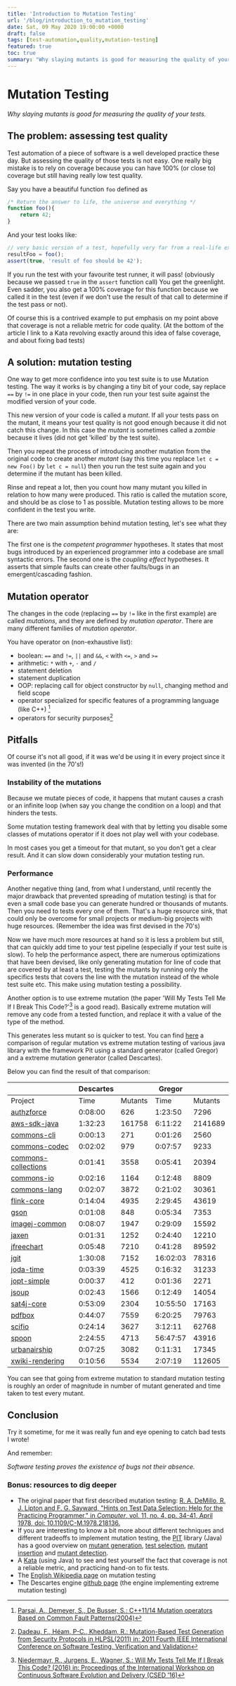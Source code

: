 ```yaml
---
title: 'Introduction to Mutation Testing'
url: '/blog/introduction_to_mutation_testing'
date: Sat, 09 May 2020 19:00:00 +0000
draft: false
tags: [test-automation,quality,mutation-testing]
featured: true
toc: true
summary: "Why slaying mutants is good for measuring the quality of your tests"
---
```

# Mutation Testing

*Why slaying mutants is good for measuring the quality of your tests.*

## The problem: assessing test quality

Test automation of a piece of software is a well developed practice these day. But assessing the quality of those tests is not easy. One really big mistake is to rely on coverage because you can have 100% (or close to) coverage but still having really low test quality.

Say you have a beautiful function `foo` defined as

```js
/* Return the answer to life, the universe and everything */
function foo(){
	return 42;
}
```


And your test looks like:

```js
// very basic version of a test, hopefully very far from a real-life example
resultFoo = foo();
assert(true, 'result of foo should be 42');
```

If you run the test with your favourite test runner, it will pass! (obviously because we passed `true` in the `assert` function call) You get the greenlight. Even sadder, you also get a 100% coverage for this function because we called it in the test (even if we don't use the result of that call to determine if the test pass or not).

Of course this is a contrived example to put emphasis on my point above that coverage is not a reliable metric for code quality. (At the bottom of the article I link to a Kata revolving exactly around this idea of false coverage, and about fixing bad tests)

## A solution: mutation testing

One way to get more confidence into you test suite is to use Mutation testing. The way it works is by changing a tiny bit of your code, say replace `==` by `!=` in one place in your code, then run your test suite against the modified version of your code.

This new version of your code is called a *mutant*. If all your tests pass on the mutant, it means your test quality is not good enough because it did not catch this change. In this case the *mutant* is sometimes called a *zombie* because it lives (did not get 'killed' by the test suite). 

Then you repeat the process of introducing another mutation from the original code to create another *mutant* (say this time you replace `let c = new Foo()` by  `let c = null`) then you run the test suite again and you determine if the mutant has been killed.

Rinse and repeat a lot, then you count how many mutant you killed in relation to how many were produced. This ratio is called the mutation score, and should be as close to 1 as possible. Mutation testing allows to be more confident in the test you write.

There are two main assumption behind mutation testing, let's see what they are:

The first one is the *competent programmer* hypotheses. It states that most bugs introduced by an experienced programmer into a codebase are small syntactic errors. The second one is the *coupling effect* hypotheses. It asserts that simple faults can create other faults/bugs in an emergent/cascading fashion.

## Mutation operator

The changes in the code (replacing `==` by `!=` like in the first example)  are called *mutations*, and they are defined by *mutation operator*. There are many different families of *mutation operator*.

You have operator on (non-exhaustive list):

- boolean: `==` and `!=`, `||` and `&&`, `<` with `<=`, `>` and `>=` 
- arithmetic: `*` with `+`, `-` and `/`
- statement deletion
- statement duplication
- OOP: replacing call for object constructor by `null`, changing method and field scope
- operator specialized for specific features of a programming language (like C++) [^1]
- operators for security purposes[^2]

## Pitfalls

Of course it's not all good, if it was we'd be using it in every project since it was invented (in the 70's!)

### Instability of the mutations

Because we mutate pieces of code, it happens that mutant causes a crash or an infinite loop (when say you change the condition on a loop) and that hinders the tests.

Some mutation testing framework deal with that by letting you disable some classes of mutations operator if it does not play well with your codebase. 

In most cases you get a timeout for that mutant, so you don't get a clear result. And it can slow down considerably your mutation testing run.

### Performance

Another negative thing (and, from what I understand, until recently the major drawback that prevented spreading of mutation testing) is that for even a small code base you can generate hundred or thousands of mutants. Then you need to tests every one of them. That's a huge resource sink, that could only be overcome for small projects or medium-big projects with huge resources. (Remember the idea was first devised in the 70's)

Now we have much more resources at hand so it is less a problem but still, that can quickly add time to your test pipeline (especially if your test suite is slow). To help the performance aspect, there are numerous optimizations that have been devised, like only generating mutation for line of code that are covered by at least a test, testing the mutants by running only the specifics tests that covers the line with the mutation instead of the whole test suite etc. This make using mutation testing a possibility.

Another option is to use extreme mutation (the paper 'Will My Tests Tell Me If I Break This Code?'[^3] is a good read). Basically extreme mutation will remove any code from a tested function, and replace it with a value of the type of the method.

This generates less mutant so is quicker to test. You can find [here](https://github.com/STAMP-project/pitest-descartes/blob/master/docs/performance-comparison.md) a comparison of regular mutation vs extreme mutation testing of various java library with the framework Pit using a standard generator (called Gregor) and a extreme mutation generator (called Descartes).

Below you can find the result of that comparison:


|                                                                         | Descartes |         | Gregor   |         |
|-------------------------------------------------------------------------|-----------|---------|----------|---------|
| Project                                                                 | Time      | Mutants | Time     | Mutants |
| [authzforce](https://github.com/authzforce/core.git)                    | 0:08:00   |    626  |  1:23:50 |    7296 |
| [aws-sdk-java](https://github.com/aws/aws-sdk-java)                     | 1:32:23   | 161758  |  6:11:22 | 2141689 |
| [commons-cli](https://github.com/apache/commons-cli)                    | 0:00:13   |    271  |  0:01:26 |    2560 |
| [commons-codec](https://github.com/apache/commons-codec)                | 0:02:02   |    979  |  0:07:57 |    9233 |
| [commons-collections](https://github.com/apache/commons-collections)     | 0:01:41   |   3558  |  0:05:41 |   20394 |
| [commons-io](https://github.com/apache/commons-io)                      | 0:02:16   |   1164  |  0:12:48 |    8809 |
| [commons-lang](https://github.com/apache/commons-lang)                  | 0:02:07   |   3872  |  0:21:02 |   30361 |
| [flink-core](https://github.com/apache/flink/tree/master/flink-core)    | 0:14:04   |   4935  |  2:29:45 |   43619 |
| [gson](https://github.com/google/gson)                                  | 0:01:08   |    848  |  0:05:34 |    7353 |
| [imagej-common](https://github.com/imagej/imagej-common)                | 0:08:07   |   1947  |  0:29:09 |   15592 |
| [jaxen](https://github.com/jaxen-xpath/jaxen)                           | 0:01:31   |   1252  |  0:24:40 |   12210 |
| [jfreechart](https://github.com/jfree/jfreechart)                       | 0:05:48   |   7210  |  0:41:28 |   89592 |
| [jgit](https://github.com/eclipse/jgit)                                 | 1:30:08   |   7152  | 16:02:03 |   78316 |
| [joda-time](https://github.com/JodaOrg/joda-time)                       | 0:03:39   |   4525  |  0:16:32 |   31233 |
| [jopt-simple](https://github.com/jopt-simple/jopt-simple)               | 0:00:37   |    412  |  0:01:36 |    2271 |
| [jsoup](https://github.com/jhy/jsoup)                                   | 0:02:43   |   1566  |  0:12:49 |   14054 |
| [sat4j-core](https://github.com/apache/pdfbox)                          | 0:53:09   |   2304  | 10:55:50 |   17163 |
| [pdfbox](https://gitlab.ow2.org/sat4j/sat4j/tree/master/org.sat4j.core) | 0:44:07   |   7559  |  6:20:25 |   79763 |
| [scifio](https://github.com/scifio/scifio)                              | 0:24:14   |   3627  |  3:12:11 |   62768 |
| [spoon](https://github.com/INRIA/spoon)                                 | 2:24:55   |   4713  | 56:47:57 |   43916 |
| [urbanairship](https://github.com/urbanairship/java-library)            | 0:07:25   |   3082  |  0:11:31 |   17345 |
| [xwiki-rendering](https://github.com/xwiki/xwiki-rendering)             | 0:10:56   |   5534  |  2:07:19 |  112605 |



You can see that going from extreme mutation to standard mutation testing is roughly an order of magnitude in number of mutant generated and time taken to test every mutant.

## Conclusion

Try it sometime, for me it was really fun and eye opening to catch bad tests I wrote!

And remember:

*Software testing proves the existence of bugs not their absence.*

### Bonus: resources to dig deeper

- The original paper that first described mutation testing: [R. A. DeMillo, R. J. Lipton and F. G. Sayward, "Hints on Test Data Selection: Help for the Practicing Programmer," in *Computer*, vol. 11, no. 4, pp. 34-41, April 1978, doi: 10.1109/C-M.1978.218136.](https://www.researchgate.net/publication/2957629_Hints_on_Test_Data_Selection_Help_for_the_Practicing_Programmer)
- If you are interesting to know a bit more about different techniques and different tradeoffs to implement mutation testing, the [PIT](https://pitest.org/) library (Java) has a good overview on [mutant generation](https://pitest.org/java_mutation_testing_systems/#mutant-generation), [test selection](https://pitest.org/java_mutation_testing_systems/#test-selection), [mutant insertion](https://pitest.org/java_mutation_testing_systems/#mutant-insertion) and [mutant detection](https://pitest.org/java_mutation_testing_systems/#mutant-detection).
- A [Kata](https://github.com/vmzakharov/mutate-test-kata) (using Java) to see and test yourself the fact that coverage is not a reliable metric, and practicing hand-on to fix tests.
- The [English Wikipedia page](https://en.wikipedia.org/wiki/Mutation_testing) on mutation testing
- The Descartes engine [github page](https://github.com/STAMP-project/pitest-descartes) (the engine implementing extreme mutation testing)

[^1]: [Parsai, A., Demeyer, S., De Busser, S.: C++11/14 Mutation operators Based on Common Fault Patterns(2004)](https://arxiv.org/pdf/2004.04206.pdf)

[^2]: [Dadeau, F., Héam, P-C., Kheddam, R.: Mutation-Based Test Generation from Security Protocols in HLPSL(2011) in: 2011 Fourth IEEE International Conference on Software Testing, Verification and Validation](https://ieeexplore.ieee.org/abstract/document/5770613)

[^3]:  [Niedermayr, R., Jurgens, E., Wagner, S.: Will My Tests Tell Me If I Break This Code? (2016) in: Proceedings of the International Workshop on Continuous Software Evolution and Delivery (CSED ’16)](https://arxiv.org/pdf/1611.07163.pdf)
